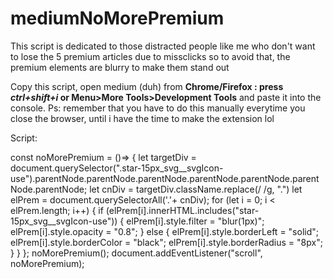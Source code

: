 # mediumNoMorePremium
This script is dedicated to those distracted people like me who don't want to lose the 5 premium articles due to missclicks so to avoid that, the premium elements are blurry to make them stand out

Copy this script, open medium (duh) from **Chrome/Firefox : press <em>ctrl+shift+i</em> or Menu>More Tools>Development Tools** and paste it into the console.
Ps: remember that you have to do this manually everytime you close the browser, until i have the time to make the extension lol 

Script:


const noMorePremium = ()=> {
	let targetDiv = document.querySelector(".star-15px_svg__svgIcon-use").parentNode.parentNode.parentNode.parentNode.parentNode.parentNode.parentNode;
	let cnDiv = targetDiv.className.replace(/ /g, ".")
	let elPrem = document.querySelectorAll('.'+ cnDiv);
	for (let i = 0; i < elPrem.length; i++) {
		if (elPrem[i].innerHTML.includes("star-15px_svg__svgIcon-use")) {
			elPrem[i].style.filter = "blur(1px)";
			elPrem[i].style.opacity = "0.8";
		}
		else {
			elPrem[i].style.borderLeft = "solid";
			elPrem[i].style.borderColor = "black";
			elPrem[i].style.borderRadius = "8px";
		}
	}
};
noMorePremium();
document.addEventListener("scroll", noMorePremium);
